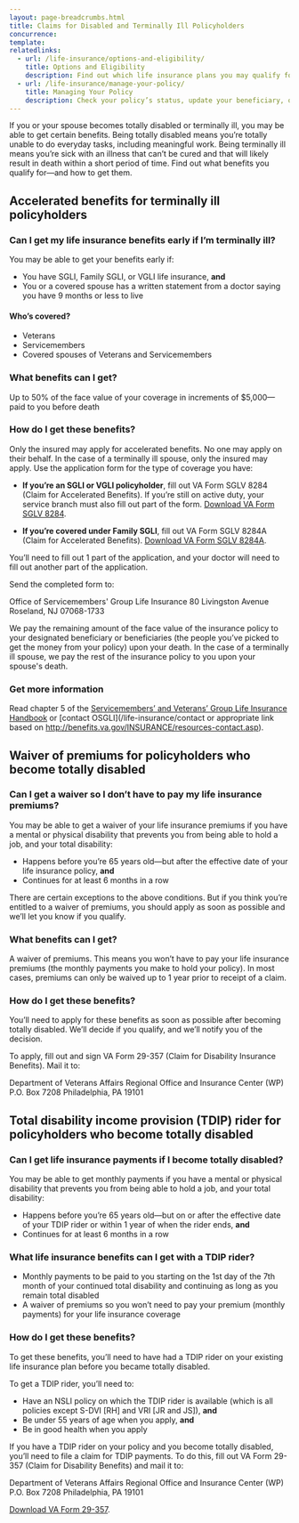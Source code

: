```yaml
---
layout: page-breadcrumbs.html
title: Claims for Disabled and Terminally Ill Policyholders
concurrence: 
template: 
relatedlinks:
  - url: /life-insurance/options-and-eligibility/
    title: Options and Eligibility
    description: Find out which life insurance plans you may qualify for—and the benefits you’ll receive with each plan.
  - url: /life-insurance/manage-your-policy/
    title: Managing Your Policy
    description: Check your policy’s status, update your beneficiary, or pay your bill online.
---
```


<div class="va-introtext">

If you or your spouse becomes totally disabled or terminally ill, you may be able to get certain benefits. Being totally disabled means you’re totally unable to do everyday tasks, including meaningful work. Being terminally ill means you’re sick with an illness that can’t be cured and that will likely result in death within a short period of time. Find out what benefits you qualify for—and how to get them.

</div>

## Accelerated benefits for terminally ill policyholders
 
### Can I get my life insurance benefits early if I’m terminally ill?
 
You may be able to get your benefits early if:
-	You have SGLI, Family SGLI, or VGLI life insurance, **and**
-	You or a covered spouse has a written statement from a doctor saying you have 9 months or less to live
 
#### Who’s covered?

-	Veterans
-	Servicemembers
-	Covered spouses of Veterans and Servicemembers
 
### What benefits can I get?
 
Up to 50% of the face value of your coverage in increments of $5,000—paid to you before death
 
### How do I get these benefits?
 
Only the insured may apply for accelerated benefits. No one may apply on their behalf. In the case of a terminally ill spouse, only the insured may apply. Use the application form for the type of coverage you have:
 
- **If you’re an SGLI or VGLI policyholder**, fill out VA Form SGLV 8284 (Claim for Accelerated Benefits). If you’re still on active duty, your service branch must also fill out part of the form. [Download VA Form SGLV 8284](http://benefits.va.gov/INSURANCE/forms/8284.htm).

- **If you’re covered under Family SGLI**, fill out VA Form SGLV 8284A (Claim for Accelerated Benefits). [Download VA Form SGLV 8284A](http://benefits.va.gov/INSURANCE/forms/8284A.htm).
 
You’ll need to fill out 1 part of the application, and your doctor will need to fill out another part of the application.
 
Send the completed form to:

Office of Servicemembers' Group Life Insurance
80 Livingston Avenue
Roseland, NJ 07068-1733
 
We pay the remaining amount of the face value of the insurance policy to your designated beneficiary or beneficiaries (the people you’ve picked to get the money from your policy) upon your death. In the case of a terminally ill spouse, we pay the rest of the insurance policy to you upon your spouse's death.
 
### Get more information
 	
Read chapter 5 of the [Servicemembers’ and Veterans’ Group Life Insurance Handbook](benefits.va.gov/INSURANCE/resources_handbook_ins_chapter5.asp) or [contact OSGLI](/life-insurance/contact or appropriate link based on http://benefits.va.gov/INSURANCE/resources-contact.asp).


## Waiver of premiums for policyholders who become totally disabled

### Can I get a waiver so I don’t have to pay my life insurance premiums?

You may be able to get a waiver of your life insurance premiums if you have a mental or physical disability that prevents you from being able to hold a job, and your total disability:
-	Happens before you’re 65 years old—but after the effective date of your life insurance policy, **and**
-	Continues for at least 6 months in a row

There are certain exceptions to the above conditions. But if you think you’re entitled to a waiver of premiums, you should apply as soon as possible and we’ll let you know if you qualify.

### What benefits can I get?

A waiver of premiums. This means you won’t have to pay your life insurance premiums (the monthly payments you make to hold your policy). In most cases, premiums can only be waived up to 1 year prior to receipt of a claim.

### How do I get these benefits?

You’ll need to apply for these benefits as soon as possible after becoming totally disabled. We’ll decide if you qualify, and we’ll notify you of the decision.

To apply, fill out and sign VA Form 29-357 (Claim for Disability Insurance Benefits). Mail it to:

Department of Veterans Affairs Regional Office and Insurance Center (WP)
P.O. Box 7208
Philadelphia, PA 19101

## Total disability income provision (TDIP) rider for policyholders who become totally disabled

### Can I get life insurance payments if I become totally disabled?

You may be able to get monthly payments if you have a mental or physical disability that prevents you from being able to hold a job, and your total disability:
-	Happens before you’re 65 years old—but on or after the effective date of your TDIP rider or within 1 year of when the rider ends, **and**
-	Continues for at least 6 months in a row

### What life insurance benefits can I get with a TDIP rider?

-	Monthly payments to be paid to you starting on the 1st day of the 7th month of your continued total disability and continuing as long as you remain total disabled
-	A waiver of premiums so you won’t need to pay your premium (monthly payments) for your life insurance coverage

### How do I get these benefits?

To get these benefits, you’ll need to have had a TDIP rider on your existing life insurance plan before you became totally disabled. 

To get a TDIP rider, you’ll need to:
-	Have an NSLI policy on which the TDIP rider is available (which is all policies except S-DVI [RH] and VRI [JR and JS]), **and** 
-	Be under 55 years of age when you apply, **and**
-	Be in good health when you apply

If you have a TDIP rider on your policy and you become totally disabled, you’ll need to file a claim for TDIP payments. To do this, fill out VA Form 29-357 (Claim for Disability Benefits) and mail it to:

Department of Veterans Affairs
Regional Office and Insurance Center (WP)
P.O. Box 7208
Philadelphia, PA 19101

[Download VA Form 29-357](http://www.vba.va.gov/pubs/forms/VBA-29-357-ARE.pdf). 
